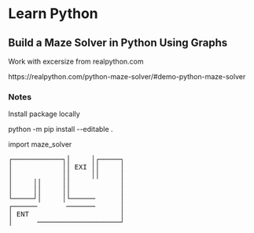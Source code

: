 <h1>Learn Python</h1>
<h2>Build a Maze Solver in Python Using Graphs</h2>
<p>Work with excersize from realpython.com</p>
<p>https://realpython.com/python-maze-solver/#demo-python-maze-solver</p>
<h3>Notes</h3>
<p>Install package locally</p>
<p>python -m pip install --editable .</p>
<p>import maze_solver</p>
<pre>
┌────────────┐│     │┌─────┐
│            ││ EXI ││     │
│            ││     ││     │
│     ││     ││            │
│     ││     ││            │
└─────┘│     │└──────      │
┌──────       ───────      │
│ ENT                      │
│      ────────────────────┘
</pre>

